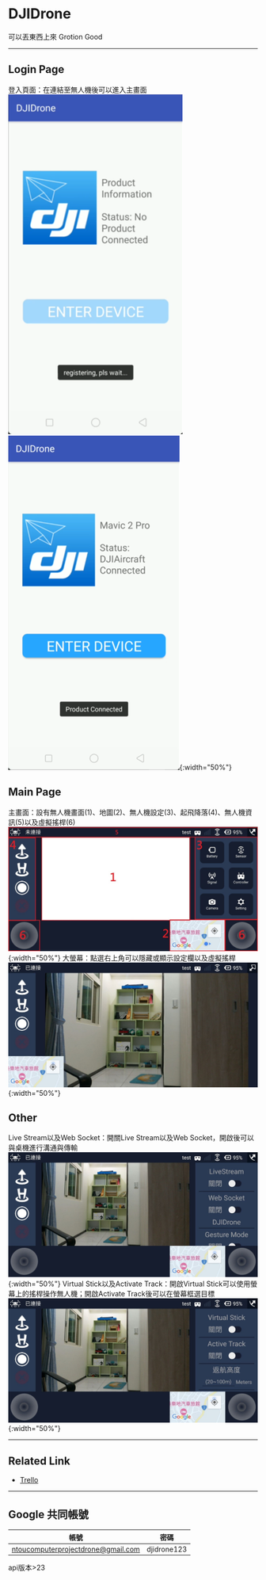# DJIDrone
可以丟東西上來
Grotion Good

---
## Login Page
登入頁面：在連結至無人機後可以進入主畫面  
![Login1](demo/login1.png)&emsp;![Login2](demo/login2.png){:width="50%"}

## Main Page
主畫面：設有無人機畫面(1)、地圖(2)、無人機設定(3)、起飛降落(4)、無人機資訊(5)以及虛擬搖桿(6)  
![Origin](demo/origin.jpg){:width="50%"}
大螢幕：點選右上角可以隱藏或顯示設定欄以及虛擬搖桿
![Big](demo/big.jpg){:width="50%"}

## Other
Live Stream以及Web Socket：開關Live Stream以及Web Socket，開啟後可以與桌機進行溝通與傳輸  
![Socket](demo/socket.jpg){:width="50%"}
Virtual Stick以及Activate Track：開啟Virtual Stick可以使用螢幕上的搖桿操作無人機；開啟Activate Track後可以在螢幕框選目標  
![VirtualStick](demo/virtualStick.jpg){:width="50%"}

---
## Related Link

- [Trello](https://trello.com/b/g2b13Jtw)
---
## Google 共同帳號
帳號|密碼|
--------- | --------|
ntoucomputerprojectdrone@gmail.com  | djidrone123 |

api版本>23
